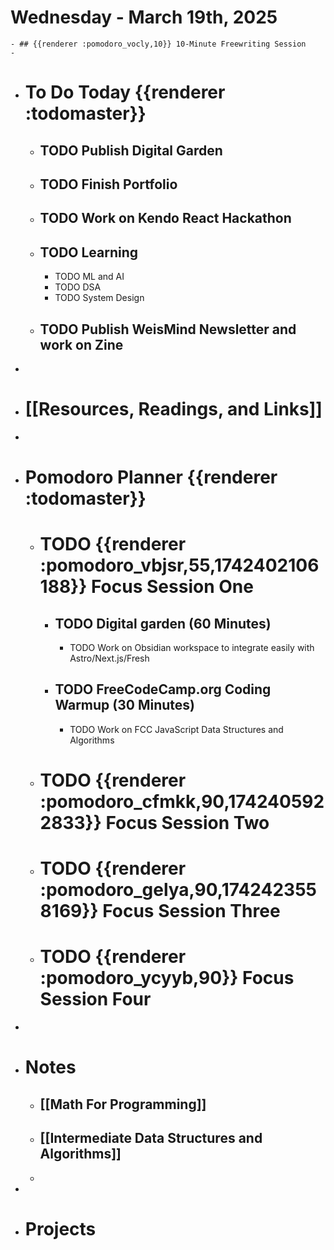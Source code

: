# Wednesday - March 19th, 2025
	- ## {{renderer :pomodoro_vocly,10}} 10-Minute Freewriting Session
	-
- # To Do Today {{renderer :todomaster}}
	- ## TODO Publish Digital Garden
	- ## TODO Finish Portfolio
	- ## TODO Work on Kendo React Hackathon
	- ## TODO Learning
		- TODO ML and AI
		- TODO DSA
		- TODO System Design
	- ## TODO Publish WeisMind Newsletter and work on Zine
-
- # [[Resources, Readings, and Links]]
-
- # Pomodoro Planner {{renderer :todomaster}}
	- # TODO {{renderer :pomodoro_vbjsr,55,1742402106188}} Focus Session One
		- ## TODO Digital garden (60 Minutes)
			- TODO Work on Obsidian workspace to integrate easily with Astro/Next.js/Fresh
		- ## TODO FreeCodeCamp.org Coding Warmup (30 Minutes)
			- TODO Work on FCC JavaScript Data Structures and Algorithms
	- # TODO {{renderer :pomodoro_cfmkk,90,1742405922833}} Focus Session Two
	- # TODO {{renderer :pomodoro_gelya,90,1742423558169}} Focus Session Three
	- # TODO {{renderer :pomodoro_ycyyb,90}} Focus Session Four
-
- # Notes
	- ## [[Math For Programming]]
	- ## [[Intermediate Data Structures and Algorithms]]
	-
-
- # Projects